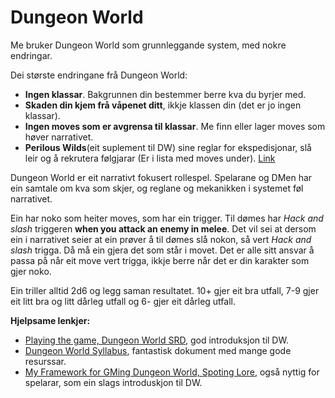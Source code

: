 # Dungeon World

Me bruker Dungeon World som grunnleggande system, med nokre endringar. 

Dei største endringane frå Dungeon World:
- __Ingen klassar__. Bakgrunnen din bestemmer berre kva du byrjer med.
- __Skaden din kjem frå våpenet ditt__, ikkje klassen din (det er jo ingen klassar).
- __Ingen moves som er avgrensa til klassar__. Me finn eller lager moves som høver narrativet.
- __Perilous Wilds__(eit suplement til DW) sine reglar for ekspedisjonar, slå leir og å rekrutera følgjarar (Er i lista med moves under). [Link](https://www.drivethrurpg.com/product/156979/The-Perilous-Wilds)


Dungeon World er eit narrativt fokusert rollespel. Spelarane og DMen har ein samtale om kva som skjer, og reglane og mekanikken i systemet føl narrativet.

Ein har noko som heiter moves, som har ein trigger. Til dømes har *Hack and slash* triggeren **when you attack an enemy in melee**. Det vil sei at dersom ein i narrativet seier at ein prøver å til dømes slå nokon, så vert *Hack and slash* trigga. Då må ein gjera det som står i movet. Det er alle sitt ansvar å passa på når eit move vert trigga, ikkje berre når det er din karakter som gjer noko.

Ein triller alltid 2d6 og legg saman resultatet. 10+ gjer eit bra utfall, 7-9 gjer eit litt bra og litt dårleg utfall og 6- gjer eit dårleg utfall.

__Hjelpsame lenkjer:__

- [Playing the game, Dungeon World SRD](https://www.dungeonworldsrd.com/playing-the-game/), god introduksjon til DW.
- [Dungeon World Syllabus](https://docs.google.com/document/d/1ORjM3sxhQrwNI_chlNzYFMD5OFHj7u-Rs_gY4kHkzO0/edit), fantastisk dokument med mange gode resurssar.
- [My Framework for GMing Dungeon World, Spoting Lore](https://spoutinglore.blogspot.com/2020/01/my-framework-for-gming-dungeon-world.html), også nyttig for spelarar, som ein slags introduskjon til DW.
